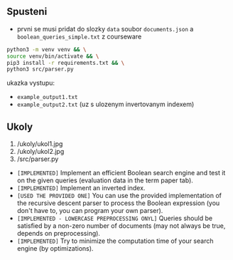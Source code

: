 ## Spusteni

- prvni se musi pridat do slozky `data` soubor `documents.json` a `boolean_queries_simple.txt` z courseware

```bash
python3 -m venv venv && \
source venv/bin/activate && \
pip3 install -r requirements.txt && \
python3 src/parser.py
```

ukazka vystupu: 
- `example_output1.txt`
- `example_output2.txt` (uz s ulozenym invertovanym indexem)

## Ukoly

1. /ukoly/ukol1.jpg
2. /ukoly/ukol2.jpg
3. /src/parser.py
- `[IMPLEMENTED]` Implement an efficient Boolean search engine and test it on the given queries (evaluation data in the term paper tab).
- `[IMPLEMENTED]` Implement an inverted index.
- `[USED THE PROVIDED ONE]` You can use the provided implementation of the recursive descent parser to process the Boolean expression (you don't have to, you can program your own parser).
- `[IMPLEMENTED - LOWERCASE PREPROCESSING ONYL]` Queries should be satisfied by a non-zero number of documents (may not always be true, depends on preprocessing).
- `[IMPLEMENTED]` Try to minimize the computation time of your search engine (by optimizations).
